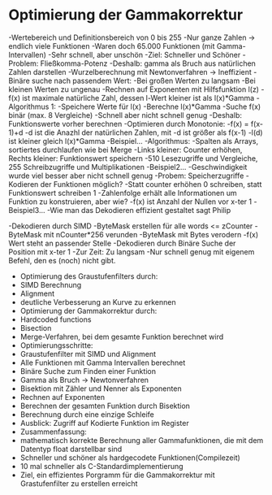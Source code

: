 # Optimierung der Gammakorrektur

-Wertebereich und Definitionsbereich von 0 bis 255
-Nur ganze Zahlen -> endlich viele Funktionen
-Waren doch 65.000 Funktionen (mit Gamma-Intervallen)
-Sehr schnell, aber unschön
-Ziel: Schneller und Schöner
-Problem: Fließkomma-Potenz
-Deshalb: gamma als Bruch aus natürlichen Zahlen darstellen
-Wurzelberechnung mit Newtonverfahren -> Ineffizient
-Binäre suche nach passendem Wert:
	-Bei großen Werten zu langsam
	-Bei kleinen Werten zu ungenau
-Rechnen auf Exponenten mit Hilfsfunktion l(z)
-f(x) ist maximale natürliche Zahl, dessen l-Wert kleiner ist als l(x)*Gamma
-Algorithmus 1:
	-Speichere Werte für l(x)
	-Berechne l(x)*Gamma
	-Suche f(x) binär (max. 8 Vergleiche)
-Schnell aber nicht schnell genug
-Deshalb: Funktionswerte vorher berechnen
-Optimieren durch Monotonie:
-f(x) = f(x-1)+d
-d ist die Anazhl der natürlichen Zahlen, mit
	-d ist größer als f(x-1)
	-l(d) ist kleiner gleich l(x)*Gamma
-Beispiel...
-Algorithmus:
-Spalten als Arrays, sortiertes durchlaufen wie bei Merge
-Links kleiner: Counter erhöhen, Rechts kleiner: Funktionswert speichern
-510 Lesezugriffe und Vergleiche, 255 Schreibzugriffe und Multiplikationen
-Beispiel2...
-Geschwindigkeit wurde viel besser aber nicht schnell genug
-Probem: Speicherzugriffe
-Kodieren der Funktionen möglich?
-Statt counter erhöhen 0 schreiben, statt Funktionswert schreiben 1
-Zahlenfolge erhält alle Informationen um Funktion zu konstruieren, aber wie?
-f(x) ist Anzahl der Nullen vor x-ter 1
-Beispiel3...
-Wie man das Dekodieren effizient gestaltet sagt Philip

-Dekodieren durch SIMD
-ByteMask erstellen für alle words <= zCounter
-ByteMask mit nCounter*256 verunden
-ByteMask mit Bytes verodern
-f(x) Wert steht an passender Stelle
-Dekodieren durch Binäre Suche der Position mit x-ter 1
-Zur Zeit: Zu langsam
-Nur schnell genug mit eigenem Befehl, den es (noch) nicht gibt.

- Optimierung des Graustufenfilters durch:
- SIMD Berechnung
- Alignment
- deutliche Verbesserung an Kurve zu erkennen
- Optimierung der Gammakorrektur durch:
- Hardcoded functions
- Bisection
- Merge-Verfahren, bei dem gesamte Funktion berechnet wird
- Optimierungsschritte:
- Graustufenfilter mit SIMD und Alignment
- Alle Funktionen mit Gamma Intervallen berechnet
- Binäre Suche zum Finden einer Funktion
- Gamma als Bruch -> Newtonverfahren
- Bisektion mit Zähler und Nenner als Exponenten
- Rechnen auf Exponenten
- Berechnen der gesamten Funktion durch Bisektion
- Berechnung durch eine einzige Schleife
- Ausblick: Zugriff auf Kodierte Funktion im Register
- Zusammenfassung:
- mathematisch korrekte Berechnung aller Gammafunktionen, die mit dem Datentyp float darstellbar sind
- Schneller und schöner als hardgecodete Funktionen(Compilezeit)
- 10 mal schneller als C-Standardimplementierung
- Ziel, ein effizientes Porgramm für die Gammakorrektur mit Grastufenfilter zu erstellen erreicht
